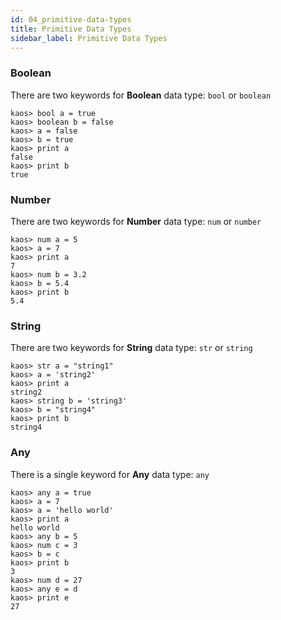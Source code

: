 ```yaml
---
id: 04_primitive-data-types
title: Primitive Data Types
sidebar_label: Primitive Data Types
---
```


### Boolean

There are two keywords for **Boolean** data type: `bool` or `boolean`

```text
kaos> bool a = true
kaos> boolean b = false
kaos> a = false
kaos> b = true
kaos> print a
false
kaos> print b
true
```

### Number

There are two keywords for **Number** data type: `num` or `number`

```text
kaos> num a = 5
kaos> a = 7
kaos> print a
7
kaos> num b = 3.2
kaos> b = 5.4
kaos> print b
5.4
```

### String

There are two keywords for **String** data type: `str` or `string`

```text
kaos> str a = "string1"
kaos> a = 'string2'
kaos> print a
string2
kaos> string b = 'string3'
kaos> b = "string4"
kaos> print b
string4
```

### Any

There is a single keyword for **Any** data type: `any`

```text
kaos> any a = true
kaos> a = 7
kaos> a = 'hello world'
kaos> print a
hello world
kaos> any b = 5
kaos> num c = 3
kaos> b = c
kaos> print b
3
kaos> num d = 27
kaos> any e = d
kaos> print e
27
```
